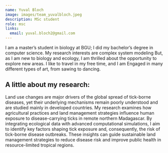 ```yaml
---
name: Yuval Bloch
image: images/team_yuvalbloch.jpeg
description: MSc student
role: msc
links:
  email: yuval.bloch2@gmail.com
---
```


I am a master’s student in biology at BGU; I did my bachelor’s degree in computer science. My research interests are complex system modeling But, as I am new to biology and ecology, I am thrilled about the opportunity to explore new areas. I like to travel in my free time, and I am Engaged in many different types of art, from sawing to dancing.

## A little about my research:
Land use changes are major drivers of the global spread of tick-borne diseases, yet their underlying mechanisms remain poorly understood and are studied mainly in developed countries. My research examines how agricultural practices and land management strategies influence human exposure to disease-carrying ticks in remote northern Madagascar. By integrating ecological data with advanced computational simulations, I aim to identify key factors shaping tick exposure and, consequently, the risk of tick-borne disease outbreaks. These insights can guide sustainable land management strategies to reduce disease risk and improve public health in resource-limited tropical regions.

